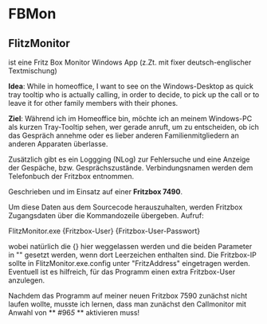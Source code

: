 # FBMon

## FlitzMonitor

ist eine Fritz Box Monitor Windows App
(z.Zt. mit fixer deutsch-englischer Textmischung)


**Idea**:
While in homeoffice, I want to see on the Windows-Desktop as quick tray tooltip who is actually calling,
in order to decide, to pick up the call or to leave it for other family members with their phones.

**Ziel**:
Während ich im Homeoffice bin, möchte ich an meinem Windows-PC als kurzen Tray-Tooltip sehen, wer gerade anruft,
um zu entscheiden, ob ich das Gespräch annehme oder es lieber anderen Familienmitgliedern an anderen Apparaten überlasse.

Zusätzlich gibt es ein Loggging (NLog) zur Fehlersuche und eine Anzeige der Gespäche, bzw. Gesprächszustände.
Verbindungsnamen werden dem Telefonbuch der Fritzbox entnommen.

Geschrieben und im Einsatz auf einer **Fritzbox 7490**.

Um diese Daten aus dem Sourcecode herauszuhalten, werden Fritzbox Zugangsdaten über die Kommandozeile übergeben.
Aufruf: 

FlitzMonitor.exe {Fritzbox-User} {Fritzbox-User-Passwort}

wobei natürlich die {} hier weggelassen werden und die beiden Parameter in "" gesetzt werden, wenn dort Leerzeichen enthalten sind.
Die Fritzbox-IP sollte in FlitzMonitor.exe.config unter "FritzAddress" eingetragen werden.
Eventuell ist es hilfreich, für das Programm einen extra Fritzbox-User anzulegen.

Nachdem das Programm auf meiner neuen Fritzbox 7590 zunächst nicht laufen wollte, musste ich lernen, 
dass man zunächst den Callmonitor mit Anwahl von ** #96*5* ** aktivieren muss!
